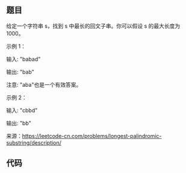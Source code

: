 ## 题目
给定一个字符串 s，找到 s 中最长的回文子串。你可以假设 s 的最大长度为1000。

示例 1：

  输入: "babad"

  输出: "bab"

  注意: "aba"也是一个有效答案。


示例 2：


  输入: "cbbd"

  输出: "bb"


来源：https://leetcode-cn.com/problems/longest-palindromic-substring/description/

## 代码

~~~go

~~~
